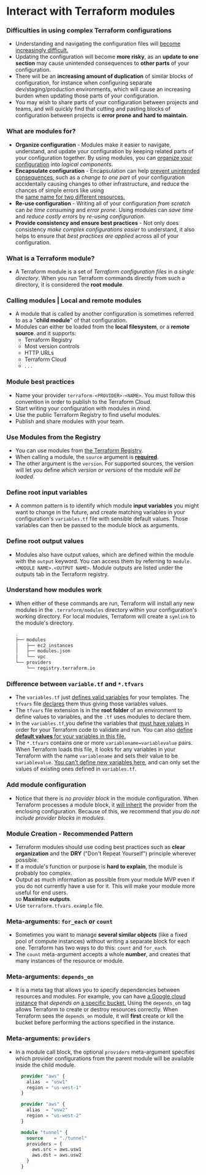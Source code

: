 # Interact with Terraform modules


### Difficulties in using complex Terraform configurations

- Understanding and navigating the configuration files will <ins>become increasingly difficult.</ins>
- Updating the configuration will become **more risky**, as an **update to one section** may cause unintended consequences to **other parts** of your configuration.
- There will be an **increasing amount of duplication** of similar blocks of configuration, for instance when configuring separate<br> dev/staging/production environments, which will cause an increasing burden when updating those parts of your configuration.
- You may wish to share parts of your configuration between projects and teams, and will quickly find that cutting and pasting blocks of configuration between projects is **error prone and hard to maintain.**

### What are modules for?

- **Organize configuration** - Modules make it easier to navigate, understand, and update your configuration by keeping related parts of your configuration together. By using modules, you can <ins>organize your configuration</ins> into *logical components*.
- **Encapsulate configuration** - Encapsulation can help <ins>prevent unintended consequences</ins>, such as a *change to one part* of your configuration accidentally causing changes to other infrastructure, and reduce the chances of simple errors like using<br> the <ins>same name for two different resources.</ins>
- **Re-use configuration** - Writing all of your configuration *from scratch* can *be time consuming* and *error prone*. Using modules can *save time* and *reduce costly errors* by *re-using configuration*.
- **Provide consistency and ensure best practices** -  Not only does consistency *make complex configurations easier* to understand, it also helps to ensure that *best practices are applied* across all of your configuration.

### What is a Terraform module?

- A Terraform module is a set of *Terraform configuration files* in *a single directory*. When you run Terraform commands directly from such a directory, it is considered the **root module**.

### Calling modules | Local and remote modules

- A module that is called by another configuration is sometimes referred to as a "**child module**" of that configuration.
- Modules can either be loaded from the **local filesystem**, or a **remote source**. and it supports:
  - Terraform Registry
  - Most version controls
  - HTTP URLs
  - Terraform Cloud
  - . . .

### Module best practices

- Name your provider `terraform-<PROVIDER>-<NAME>`. You must follow this convention in order to publish to the Terraform Cloud.
- Start writing your configuration with modules in mind.
- Use the public Terraform Registry to find useful modules.
- Publish and share modules with your team.

### Use Modules from the Registry

- You can use modules from [the Terraform Registry](https://registry.terraform.io/).
- When calling a module, the `source` argument is <ins>**required**</ins>.
- The other argument is the `version`. For supported sources, the version will let you define *which version or versions* of the module *will be loaded*.

### Define root input variables

- A common pattern is to identify which module **input variables** you might want to change in the future, and create matching variables in your configuration's `variables.tf` file with sensible default values. Those variables can then be passed to the module block as arguments.


### Define root output values

- Modules also have output values, which are defined within the module with the `output` keyword. You can access them by referring to `module.<MODULE NAME>.<OUTPUT NAME>`. Module outputs are listed under the outputs tab in the Terraform registry.

###  Understand how modules work

- When either of these commands are run, Terraform will install any new modules in the `.terraform/modules` directory within your configuration's working directory. For local modules, Terraform will create a `symlink` to the module's directory.

    ```sh
    .
    ├── modules
    │   ├── ec2_instances
    │   ├── modules.json
    │   └── vpc
    └── providers
        └── registry.terraform.io
    ```
### Difference between `variable.tf` and `*.tfvars`

- The `variables.tf` just <ins>defines valid variables</ins> for your templates. The `tfvars` file <ins>declares</ins> them thus giving those variables values.
- The `tfvars` file extension is in the **root folder** of an environment to define values to variables, and the `.tf` uses modules to declare them.
- In the `variables.tf`,you define the variables that <ins>must have values</ins> in order for your Terraform code to validate and run. You can also <ins>define **default values** for your variables in this file.</ins>
- The `*.tfvars` contains one or more `variablename=variablevalue` pairs. When Terraform loads this file, it looks for any variables in your Terraform with the name `variablename` and sets their value to be `variablevalue`. <ins>You can't define new variables here</ins>, and can only set the values of existing ones defined in `variables.tf`.

### Add module configuration

- Notice that there is *no provider block* in the module configuration. When Terraform processes a module block, it <ins>will inherit</ins> the provider from the enclosing configuration. Because of this, we recommend that *you do not include provider blocks in modules*.

### Module Creation - Recommended Pattern

-  Terraform modules should use coding best practices such as **clear organization** and the **DRY** ("Don't Repeat Yourself") principle wherever possible.
-  If a module's function or purpose is **hard to explain**, the module is probably too complex.
-  Output as much information as possible from your module MVP even if you do not currently have a use for it. This will make your module more useful for end users.<br> so **Maximize outputs**.
-  Use `terraform.tfvars.example` file.

### Meta-arguments: `for_each` or `count`

-  Sometimes you want to manage **several similar objects** (like a fixed pool of compute instances) without writing a separate block for each one. Terraform has two ways to do this: `count` and `for_each`.
-  The `count` meta-argument accepts a whole **number**, and creates that many instances of the resource or module. 

### Meta-arguments: `depends_on`

- It is a meta tag that allows you to specify dependencies between resources and modules. For example, you can have <ins>a Google cloud instance</ins> that *depends on* <ins>a specific bucket.</ins> Using the `depends_o`n tag allows Terraform to create or destroy resources correctly. When Terraform sees the `depends_on` module, it will **first** create or kill the bucket before performing the actions specified in the instance.

### Meta-arguments: `providers`

- In a module call block, the optional `providers` meta-argument specifies which provider configurations from the parent module will be available inside the child module.
  ```tf
    provider "aws" {
      alias  = "usw1"
      region = "us-west-1"
    }

    provider "aws" {
      alias  = "usw2"
      region = "us-west-2"
    }

    module "tunnel" {
      source    = "./tunnel"
      providers = {
        aws.src = aws.usw1
        aws.dst = aws.usw2
      }
    }
  ```